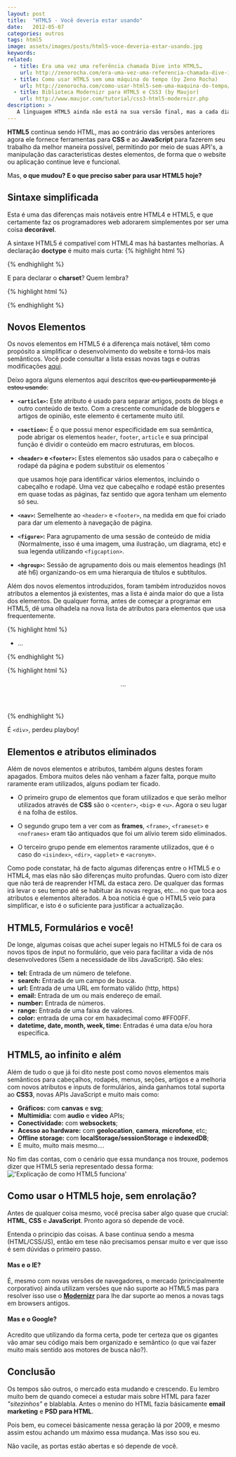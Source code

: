 ```yaml
---
layout: post
title:  "HTML5 - Você deveria estar usando"
date:   2012-05-07
categories: outros
tags: html5
image: assets/images/posts/html5-voce-deveria-estar-usando.jpg
keywords:
related:
  - title: Era uma vez uma referência chamada Dive into HTML5…
    url: http://zenorocha.com/era-uma-vez-uma-referencia-chamada-dive-into-html5/
  - title: Como usar HTML5 sem uma máquina do tempo (by Zeno Rocha)
    url: http://zenorocha.com/como-usar-html5-sem-uma-maquina-do-tempo/
  - title: Biblioteca Modernizr para HTML5 e CSS3 (by Maujor)
    url: http://www.maujor.com/tutorial/css3-html5-modernizr.php
description: >
   A linguagem HTML5 ainda não está na sua versão final, mas a cada dia que passa mais e mais websites começam a usá-la. A linguagem aproxima-se dos requisitos da Web e torna-se mais fácil publicar conteúdos Web 2.0. Quando HTML4 reinava, a Web2.0 nem sequer tinha sido pensada, sendo assim pouco compatíveis. Mas com HTML5, é expectável que seja diferente.
---
```

**HTML5** continua sendo HTML, mas ao contrário das versões anteriores agora ele fornece ferramentas para **CSS** e ao **JavaScript** para fazerem seu trabalho da melhor maneira possível, permitindo por meio de suas API's, a manipulação das caracteristicas destes elementos, de forma que o website ou aplicação continue leve e funcional.

Mas, **o que mudou? E o que preciso saber para usar HTML5 hoje?**

## Sintaxe simplificada
Esta é uma das diferenças mais notáveis entre HTML4 e HTML5, e que certamente faz os programadores web adorarem simplementes por ser uma coisa **decorável**.

A sintaxe HTML5 é compativel com HTML4 mas há bastantes melhorias. A declaração **doctype** é muito mais curta:
{% highlight html %}
<!-- Era XHTML -->
<!DOCTYPE html PUBLIC "-//W3C//DTD XHTML 1.0 Transitional//EN"
"http://www.w3.org/TR/xhtml1/DTD/xhtml1-transitional.dtd">

<!-- Agora::HTML5 -->
<!DOCTYPE html>
{% endhighlight %}

E para declarar o **charset**? Quem lembra?

{% highlight html %}
<!-- Era HTML4/XHTML -->
<meta http-equiv="Content-Type" content="text/html; charset=UTF-8">

<!-- Agora::HTML5 -->
<meta charset="UTF-8">
{% endhighlight %}

## Novos Elementos
Os novos elementos em HTML5 é a diferença mais notável, têm como propósito a simplificar o desenvolvimento do website e torná-los mais semânticos. Você pode consultar a lista essas novas tags e outras modificações [aqui](https://rawgit.com/whatwg/html-differences/master/Overview.html).

Deixo agora alguns elementos aqui descritos <del>que eu particuparmente já estou usando</del>:

- **`<article>`:** Este atributo é usado para separar artigos, posts de blogs e outro conteúdo de texto. Com a crescente comunidade de bloggers e artigos de opinião, este elemento é certamente muito útil.

- **`<section>`:** É o que possui menor especificidade em sua semântica, pode abrigar os elementos `header`, `footer`, `article` e sua principal função é dividir o conteúdo em macro estruturas, em blocos.

- **`<header>` e `<footer>`:** Estes elementos são usados para o cabeçalho e rodapé da página e podem substituir os elementos `<div> que usamos hoje para identificar vários elementos, incluindo o cabeçalho e rodapé. Uma vez que cabeçalho e rodapé estão presentes em quase todas as páginas, faz sentido que agora tenham um elemento só seu.

- **`<nav>`:** Semelhente ao `<header>` e `<footer>`, na medida em que foi criado para dar um elemento à navegação de página.

- **`<figure>`:** Para agrupamento de uma sessão de conteúdo de mídia (Normalmente, isso é uma imagem, uma ilustração, um diagrama, etc) e sua legenda utilizando `<figcaption>`.

- **`<hgroup>`:** Sessão de agrupamento dois ou mais elementos headings (h1 até h6) organizando-os em uma hierarquia de títulos e subtítulos.

Além dos novos elementos introduzidos, foram também introduzidos novos atributos a elementos já existentes, mas a lista é ainda maior do que a lista dos elementos. De qualquer forma, antes de começar a programar em HTML5, dê uma olhadela na nova lista de atributos para elementos que usa frequentemente.

{% highlight html %}
<!-- Era HTML4/XHTML -->
<div id="topo">
  <ul id="menu">
    <li>...</li>
  </ul>
</div>
<div id="sidebar"></div>
<div id="container"></div>
<div id="rodape"></div>
{% endhighlight %}

{% highlight html %}
<!-- Agora::HTML5 -->
<header id="topo">
  <nav id="menu">
    <ul>...</ul>
  </nav>
</header>
<aside id="sidebar"></aside>
<section id="container"></section>
<footer id="rodape"></footer>
{% endhighlight %}

É `<div>`, perdeu playboy!

## Elementos e atributos eliminados
Além de novos elementos e atributos, também alguns destes foram apagados. Embora muitos deles não venham a fazer falta, porque muito raramente eram utilizados, alguns podiam ter ficado.

- O primeiro grupo de elementos que foram utilizados e que serão melhor utilizados através de **CSS** são o `<center>`, `<big>` e `<u>`. Agora o seu lugar é na folha de estilos.

- O segundo grupo tem a ver com as **frames**, `<frame>`, `<frameset>` e `<noframes>` eram tão antiquados que foi um alívio terem sido eliminados.

- O terceiro grupo pende em elementos raramente utilizados, que é o caso do `<isindex>`, `<dir>`, `<applet>` e `<acronym>`.

Como pode constatar, há de facto algumas diferenças entre o HTML5 e o HTML4, mas elas não são diferenças muito profundas. Quero com isto dizer que não terá de reaprender HTML da estaca zero. De qualquer das formas irá levar o seu tempo até se habituar ás novas regras, etc... no que toca aos atributos e elementos alterados. A boa notícia é que o HTML5 veio para simplificar, e isto é o suficiente para justificar a actualização.

## HTML5, Formulários e você!
De longe, algumas coisas que achei super legais no HTML5 foi de cara os novos tipos de input no formulário, que veio para facilitar a vida de nós desenvolvedores (Sem a necessidade de libs JavaScript). São eles:

- **tel:** Entrada de um número de telefone.
- **search:** Entrada de um campo de busca.
- **url:** Entrada de uma URL em formato válido (http, https)
- **email:** Entrada de um ou mais endereço de email.
- **number:** Entrada de números.
- **range:** Entrada de uma faixa de valores.
- **color:** entrada de uma cor em haxadecimal como #FF00FF.
- **datetime, date, month, week, time:** Entradas é uma data e/ou hora especifica.

## HTML5, ao infinito e além
Além de tudo o que já foi dito neste post como novos elementos mais semânticos para cabeçalhos, rodapés, menus, seções, artigos e a melhoria com novos atributos e inputs de formulários, ainda ganhamos total suporta ao **CSS3**, novas APIs JavaScript e muito mais como:

- **Gráficos:** com **canvas** e **svg**;
- **Multimídia:** com **audio** e **video** APIs;
- **Conectividade:** com **websockets**;
- **Acesso ao hardware:** com **geolocation**, **camera**, **microfone**, etc;
- **Offline storage:** com **localStorage/sessionStorage** e **indexedDB**;
- E muito, muito mais mesmo....

No fim das contas, com o cenário que essa mundança nos trouxe, podemos dizer que HTML5 seria representado dessa forma:
!['Explicação de como HTML5 funciona'](/assets/images/posts/html5-houses.png)

## Como usar o HTML5 hoje, sem enrolação?
Antes de qualquer coisa mesmo, você precisa saber algo quase que crucial: **HTML**, **CSS** e **JavaScript**. Pronto agora só depende de você.

Entenda o principio das coisas. A base continua sendo a mesma (HTML/CSS/JS), então em tese não precisamos pensar muito e ver que isso é sem dúvidas o primeiro passo.

#### Mas e o IE?
É, mesmo com novas versões de navegadores, o mercado (principalmente corporativo) ainda utilizam versões que não suporte ao HTML5 mas para resolver isso use o **[Modernizr](http://modernizr.com/)** para lhe dar suporte ao menos a novas tags em browsers antigos.

#### Mas e o Google?
Acredito que utilizando da forma certa, pode ter certeza que os gigantes vão amar seu código mais bem organizado e semântico (o que vai fazer muito mais sentido aos motores de busca não?).

## Conclusão
Os tempos são outros, o mercado esta mudando e crescendo. Eu lembro muito bem de quando comecei a estudar mais sobre HTML para fazer *"sitezinhos"* e blablabla. Antes o menino do HTML fazia básicamente **email marketing** e **PSD para HTML**.

Pois bem, eu comecei básicamente nessa geração lá por 2009, e mesmo assim estou achando um máximo essa mudança. Mas isso sou eu.

Não vacile, as portas estão abertas e só depende de você.